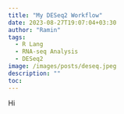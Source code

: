 ```yaml
---
title: "My DESeq2 Workflow"
date: 2023-08-27T19:07:04+03:30
author: "Ramin"
tags:
  - R Lang
  - RNA-seq Analysis
  - DESeq2
image: /images/posts/deseq.jpeg
description: ""
toc:
---
```


Hi
